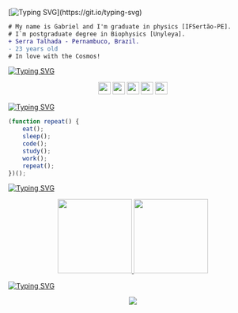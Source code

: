 [![Typing SVG](https://readme-typing-svg.herokuapp.com?font=Prompt&pause=1000&color=ffff00&size=35&center=true&vCenter=true&width=1000&lines=Hello%2C+Word!)](https://git.io/typing-svg)

```diff
# My name is Gabriel and I'm graduate in physics [IFSertão-PE].
# I`m postgraduate degree in Biophysics [Unyleya].
+ Serra Talhada - Pernambuco, Brazil.
- 23 years old
# In love with the Cosmos!
```

[![Typing SVG](https://readme-typing-svg.herokuapp.com?font=Prompt&pause=1000&color=505050&size=35&center=true&vCenter=true&width=1000&lines=Languages+and+Tools)](https://git.io/typing-svg)

<p align="center">
  <img height='25em' src="https://img.shields.io/badge/HTML5-E34F26?style=for-the-badge&logo=html5&logoColor=white" />
  <img height='25em' src="https://img.shields.io/badge/CSS3-1572B6?style=for-the-badge&logo=css3&logoColor=white" />
  <img height='25em' src="https://img.shields.io/badge/JavaScript-323330?style=for-the-badge&logo=javascript&logoColor=F7DF1E" />
  <img height='25em' src="https://img.shields.io/badge/VSCode-0078D4?style=for-the-badge&logo=visual%20studio%20code&logoColor=white" />
  <img height='25em'     
src="https://camo.githubusercontent.com/42acc7ee3a18313a065e672e0835729edf3361dedb045d6c3cf8821fe30a1c2d/68747470733a2f2f696d672e736869656c64732e696f2f7374617469632f76313f7374796c653d666f722d7468652d6261646765266d6573736167653d47697426636f6c6f723d463035303332266c6f676f3d476974266c6f676f436f6c6f723d464646464646266c6162656c3d" />

</p>

[![Typing SVG](https://readme-typing-svg.herokuapp.com?font=Prompt&pause=1000&color=505050&size=35&center=true&vCenter=true&width=1000&lines=How+I+Live)](https://git.io/typing-svg)

```javascript
(function repeat() {
    eat();
    sleep();
    code();
    study();
    work();
    repeat();
})();
```

[![Typing SVG](https://readme-typing-svg.herokuapp.com?font=Prompt&pause=1000&color=505050&size=35&center=true&vCenter=true&width=1000&lines=Statistics)](https://git.io/typing-svg)

<div>
 
 <!-- [![Top Langs](https://github-readme-stats.vercel.app/api/top-langs/?username=Gabriel-Oliveiraa&layout=compact)](https://github.com/anuraghazra/github-readme-stats) -->
  <a href="https://github.com/Gabriel-Oliveiraa">
    
<p align="center">   
<img height="150em" src="https://github-readme-stats-sigma-five.vercel.app/api/top-langs/?username=Gabriel-Oliveiraa&layout=compact&langs_count=14&theme=graywhite&show_icons=true"/>
<img height="150em" src="https://github-readme-stats-sigma-five.vercel.app/api?username=Gabriel-Oliveiraa&show_icons=true&theme=graywhite&show_icons=true&include_all_commits=true&count_private=true"/>
</p>

[![Typing SVG](https://readme-typing-svg.herokuapp.com?font=Prompt&pause=1000&color=505050&size=35&center=true&vCenter=true&width=1000&lines=Visitors)](https://git.io/typing-svg)

<div align="center">  
<p align="center"><img align="center" src="https://profile-counter.glitch.me/{Gabriel-Oliveiraa}/count.svg" /></p> 

